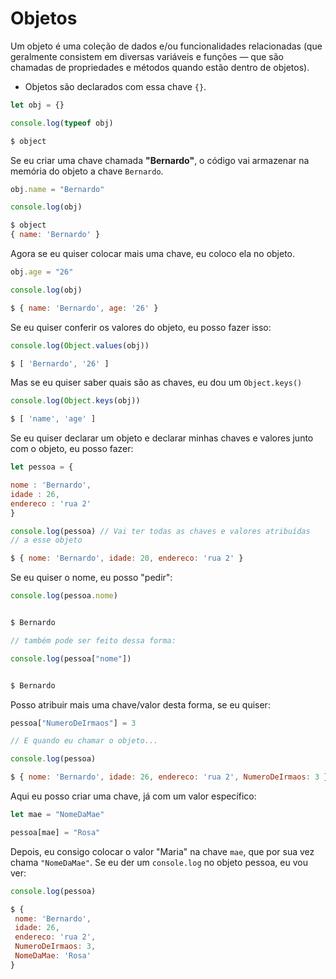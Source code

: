 # Objetos

Um objeto é uma coleção de dados e/ou funcionalidades relacionadas (que geralmente consistem em diversas variáveis e funções — que são chamadas de propriedades e métodos quando estão dentro de objetos).

- Objetos são declarados com essa chave `{}`.

```javascript
let obj = {} 

console.log(typeof obj)

$ object 
```

Se eu criar uma chave chamada __"Bernardo"__, o código vai armazenar na memória do objeto a chave `Bernardo`.

```javascript
obj.name = "Bernardo"

console.log(obj)

$ object
{ name: 'Bernardo' }
```

Agora se eu quiser colocar mais uma chave, eu coloco ela no objeto.

```javascript
obj.age = "26"

console.log(obj)

$ { name: 'Bernardo', age: '26' }
```

Se eu quiser conferir os valores do objeto, eu posso fazer isso:

```javascript
console.log(Object.values(obj))

$ [ 'Bernardo', '26' ]
```

Mas se eu quiser saber quais são as chaves, eu dou um `Object.keys()`

```javascript
console.log(Object.keys(obj))

$ [ 'name', 'age' ]
```

Se eu quiser declarar um objeto e declarar minhas chaves e valores junto com o objeto, eu posso fazer:

```javascript
let pessoa = {

nome : 'Bernardo',
idade : 26,
endereco : 'rua 2'
}

console.log(pessoa) // Vai ter todas as chaves e valores atribuídas
// a esse objeto

$ { nome: 'Bernardo', idade: 20, endereco: 'rua 2' }
```

Se eu quiser o nome, eu posso "pedir": 

```javascript
console.log(pessoa.nome)


$ Bernardo 

// também pode ser feito dessa forma: 

console.log(pessoa["nome"])


$ Bernardo 
```

Posso atribuir mais uma chave/valor desta forma, se eu quiser:

```javascript
pessoa["NumeroDeIrmaos"] = 3

// E quando eu chamar o objeto...

console.log(pessoa)

$ { nome: 'Bernardo', idade: 26, endereco: 'rua 2', NumeroDeIrmaos: 3 }
```

Aqui eu posso criar uma chave, já com um valor específico:

```javascript
let mae = "NomeDaMae"

pessoa[mae] = "Rosa"
```

 Depois, eu consigo colocar o valor "Maria" na chave `mae`, que por sua vez chama `"NomeDaMae"`. Se eu der um `console.log`  no objeto pessoa, eu vou ver: 

```javascript
console.log(pessoa)

$ {
 nome: 'Bernardo',
 idade: 26,
 endereco: 'rua 2',
 NumeroDeIrmaos: 3,
 NomeDaMae: 'Rosa'
}
```
